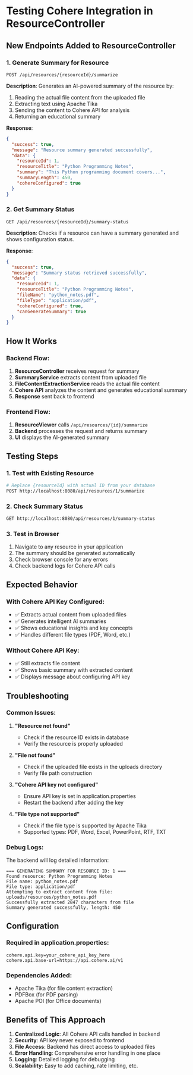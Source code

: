 # Testing Cohere Integration in ResourceController

## New Endpoints Added to ResourceController

### 1. Generate Summary for Resource
```
POST /api/resources/{resourceId}/summarize
```

**Description**: Generates an AI-powered summary of the resource by:
1. Reading the actual file content from the uploaded file
2. Extracting text using Apache Tika
3. Sending the content to Cohere API for analysis
4. Returning an educational summary

**Response**:
```json
{
  "success": true,
  "message": "Resource summary generated successfully",
  "data": {
    "resourceId": 1,
    "resourceTitle": "Python Programming Notes",
    "summary": "This Python programming document covers...",
    "summaryLength": 450,
    "cohereConfigured": true
  }
}
```

### 2. Get Summary Status
```
GET /api/resources/{resourceId}/summary-status
```

**Description**: Checks if a resource can have a summary generated and shows configuration status.

**Response**:
```json
{
  "success": true,
  "message": "Summary status retrieved successfully",
  "data": {
    "resourceId": 1,
    "resourceTitle": "Python Programming Notes",
    "fileName": "python_notes.pdf",
    "fileType": "application/pdf",
    "cohereConfigured": true,
    "canGenerateSummary": true
  }
}
```

## How It Works

### Backend Flow:
1. **ResourceController** receives request for summary
2. **SummaryService** extracts content from uploaded file
3. **FileContentExtractionService** reads the actual file content
4. **Cohere API** analyzes the content and generates educational summary
5. **Response** sent back to frontend

### Frontend Flow:
1. **ResourceViewer** calls `/api/resources/{id}/summarize`
2. **Backend** processes the request and returns summary
3. **UI** displays the AI-generated summary

## Testing Steps

### 1. Test with Existing Resource
```bash
# Replace {resourceId} with actual ID from your database
POST http://localhost:8080/api/resources/1/summarize
```

### 2. Check Summary Status
```bash
GET http://localhost:8080/api/resources/1/summary-status
```

### 3. Test in Browser
1. Navigate to any resource in your application
2. The summary should be generated automatically
3. Check browser console for any errors
4. Check backend logs for Cohere API calls

## Expected Behavior

### With Cohere API Key Configured:
- ✅ Extracts actual content from uploaded files
- ✅ Generates intelligent AI summaries
- ✅ Shows educational insights and key concepts
- ✅ Handles different file types (PDF, Word, etc.)

### Without Cohere API Key:
- ✅ Still extracts file content
- ✅ Shows basic summary with extracted content
- ✅ Displays message about configuring API key

## Troubleshooting

### Common Issues:

1. **"Resource not found"**
   - Check if the resource ID exists in database
   - Verify the resource is properly uploaded

2. **"File not found"**
   - Check if the uploaded file exists in the uploads directory
   - Verify file path construction

3. **"Cohere API key not configured"**
   - Ensure API key is set in application.properties
   - Restart the backend after adding the key

4. **"File type not supported"**
   - Check if the file type is supported by Apache Tika
   - Supported types: PDF, Word, Excel, PowerPoint, RTF, TXT

### Debug Logs:
The backend will log detailed information:
```
=== GENERATING SUMMARY FOR RESOURCE ID: 1 ===
Found resource: Python Programming Notes
File name: python_notes.pdf
File type: application/pdf
Attempting to extract content from file: uploads/resources/python_notes.pdf
Successfully extracted 2847 characters from file
Summary generated successfully, length: 450
```

## Configuration

### Required in application.properties:
```properties
cohere.api.key=your_cohere_api_key_here
cohere.api.base-url=https://api.cohere.ai/v1
```

### Dependencies Added:
- Apache Tika (for file content extraction)
- PDFBox (for PDF parsing)
- Apache POI (for Office documents)

## Benefits of This Approach

1. **Centralized Logic**: All Cohere API calls handled in backend
2. **Security**: API key never exposed to frontend
3. **File Access**: Backend has direct access to uploaded files
4. **Error Handling**: Comprehensive error handling in one place
5. **Logging**: Detailed logging for debugging
6. **Scalability**: Easy to add caching, rate limiting, etc.
